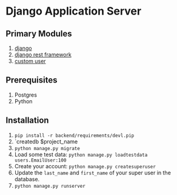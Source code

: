 # Django Application Server

## Primary Modules
1. [django](https://www.djangoproject.com/)
1. [django rest framework](http://www.django-rest-framework.org/)
1. [custom user](https://github.com/jcugat/django-custom-user)

## Prerequisites
1. Postgres
1. Python

## Installation
1. `pip install -r backend/requirements/devl.pip`
1. `createdb $project_name
1. `python manage.py migrate`
1. Load some test data: `python manage.py loadtestdata users.EmailUser:100`
1. Create your account: `python manage.py createsuperuser`
1. Update the `last_name` and `first_name` of your super user in the database.
1. `python manage.py runserver`
